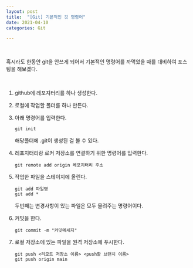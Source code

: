 ```yaml
---
layout: post
title:  "[Git] 기본적인 깃 명령어"
date: 2021-04-10
categories: Git

---
```


<br>

혹시라도 한동안 git을 안쓰게 되어서 기본적인 명령어를 까먹었을 때를 대비하여 포스팅을 해보겠다.

<br>

1. github에 레포지터리를 하나 생성한다.

2. 로컬에 작업할 폴더를 하나 만든다.

3. 아래 명령어를 입력한다.

   ```
   git init
   ```

   해당폴더에 .git이 생성된 걸 볼 수 있다.
   
4. 레포지터리랑 로커 저장소를 연결하기 위한 명령어를 입력한다.

   ```
   git remote add origin 레포지터리 주소
   ```

5. 작업한 파일을 스테이지에 올린다.

   ```
   git add 파일명
   git add *
   ```

   두번째는 변경사항이 있는 파일은 모두 올려주는 명령어이다.

6. 커밋을 한다.

   ```
   git commit -m "커밋메세지"
   ```

7. 로컬 저장소에 있는 파일을 원격 저장소에  푸시한다.

   ```
   git push <리모트 저장소 이름> <push할 브랜치 이름>
   git push origin main
   ```

   